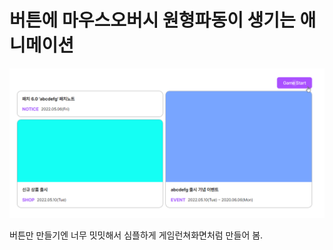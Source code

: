 # 버튼에 마우스오버시 원형파동이 생기는 애니메이션

![circularWave-button](./circularWave-button.gif)

버튼만 만들기엔 너무 밋밋해서 심플하게 게임런쳐화면처럼 만들어 봄.